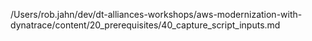 /Users/rob.jahn/dev/dt-alliances-workshops/aws-modernization-with-dynatrace/content/20_prerequisites/40_capture_script_inputs.md